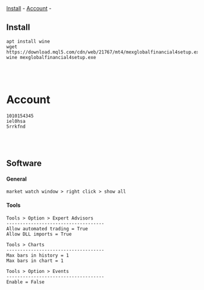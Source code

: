 <div class="md3">
<a href="#install">Install</a> - 
<a href="#account">Account</a> - 
</div>

<!----------------------------------------------------------------------------------[SSInstallH]-->
<div class="md5"></div>

## Install
	apt install wine
	wget https://download.mql5.com/cdn/web/21767/mt4/mexglobalfinancial4setup.exe
	wine mexglobalfinancial4setup.exe

<!----------------------------------------------------------------------------------[Account]-->
<br /><br />

# Account
	1010154345
	iel0hsa
	5rrkfnd


<!----------------------------------------------------------------------------------[Software]-->
<br /><br />

## Software

#### General
	market watch window > right click > show all

#### Tools

	Tools > Option > Expert Advisors
	------------------------------------
	Allow automated trading = True
	Allow DLL imports = True

	Tools > Charts
	------------------------------------
	Max bars in history = 1
	Max bars in chart = 1

	Tools > Option > Events
	------------------------------------
	Enable = False
